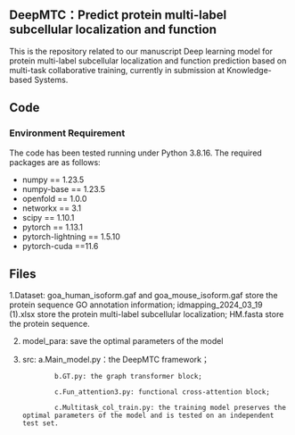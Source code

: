 ## DeepMTC：Predict protein multi-label subcellular localization and function

This is the repository related to our manuscript Deep learning model for protein multi-label subcellular localization and function prediction based on multi-task collaborative training, currently in submission at Knowledge-based Systems.

## Code
### Environment Requirement
The code has been tested running under Python 3.8.16. The required packages are as follows:
- numpy == 1.23.5
- numpy-base == 1.23.5
- openfold == 1.0.0
- networkx == 3.1
- scipy == 1.10.1
- pytorch == 1.13.1
- pytorch-lightning == 1.5.10
- pytorch-cuda ==11.6

## Files

1.Dataset: goa_human_isoform.gaf and goa_mouse_isoform.gaf store the protein sequence GO annotation information; idmapping_2024_03_19 (1).xlsx store the protein multi-label subcellular localization; HM.fasta store the protein sequence.

2. model_para: save the optimal parameters of the model

3. src:        a.Main_model.py：the DeepMTC framework； 

               b.GT.py: the graph transformer block;

               c.Fun_attention3.py: functional cross-attention block;

               c.Multitask_col_train.py: the training model preserves the optimal parameters of the model and is tested on an independent test set.



 


